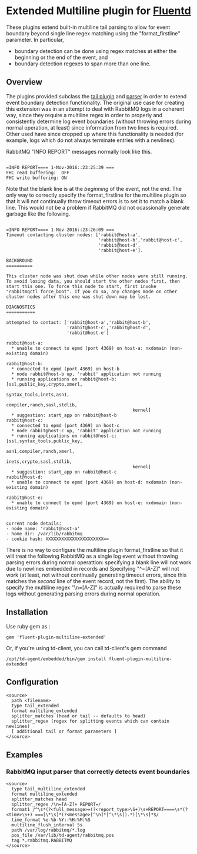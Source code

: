 # Extended Multiline plugin for [Fluentd](http://fluentd.org)

These plugins extend built-in multiline tail parsing to allow for event boundary beyond single line regex matching using the "format_firstline" parameter.  In particular,
+ boundary detection can be done using regex matches at either the beginning or the end of the event, and
+ boundary detection regexes to span more than one line.

## Overview
The plugins provided subclass the [tail plugin](http://docs.fluentd.org/categories/in_tail) and [parser](http://docs.fluentd.org/articles/parser-plugin-overview) in order to extend event boundary detection functionality.   The original use case for creating this extension was in an attempt to deal with RabbitMQ logs in a coherent way, since they require a multiline regex in order to properly and consistently determine log event boundaries (without throwing errors during normal operation, at least) since information from two lines is required.   Other used have since cropped up where this functionality is needed (for example, logs which do not always terminate entries with a newlines).

RabbitMQ "INFO REPORT" messages normally look like this.

```

=INFO REPORT==== 1-Nov-2016::23:25:39 ===
FHC read buffering:  OFF
FHC write buffering: ON
```

Note that the blank line is at the _beginning_ of the event, not the end.  The only way to correctly specify the format_firstline for the multiline plugin so that it will not continually throw timeout errors is to set it to match a blank line.  This would not be a problem if RabbitMQ did not ocassionally generate garbage like the following.

```

=INFO REPORT==== 1-Nov-2016::23:26:09 ===
Timeout contacting cluster nodes: ['rabbit@host-a',
                                   'rabbit@host-b','rabbit@host-c',
                                   'rabbit@host-d',
                                   'rabbit@host-e'].

BACKGROUND
==========

This cluster node was shut down while other nodes were still running.
To avoid losing data, you should start the other nodes first, then
start this one. To force this node to start, first invoke
"rabbitmqctl force_boot". If you do so, any changes made on other
cluster nodes after this one was shut down may be lost.

DIAGNOSTICS
===========

attempted to contact: ['rabbit@host-a','rabbit@host-b',
                       'rabbit@host-c','rabbit@host-d',
                       'rabbit@host-e']

rabbit@host-a:
  * unable to connect to epmd (port 4369) on host-a: nxdomain (non-existing domain)

rabbit@host-b:
  * connected to epmd (port 4369) on host-b
  * node rabbit@host-b up, 'rabbit' application not running
  * running applications on rabbit@host-b: [ssl,public_key,crypto,xmerl,
                                                syntax_tools,inets,asn1,
                                                compiler,ranch,sasl,stdlib,
                                                kernel]
  * suggestion: start_app on rabbit@host-b
rabbit@host-c:
  * connected to epmd (port 4369) on host-c
  * node rabbit@host-c up, 'rabbit' application not running
  * running applications on rabbit@host-c: [ssl,syntax_tools,public_key,
                                                asn1,compiler,ranch,xmerl,
                                                inets,crypto,sasl,stdlib,
                                                kernel]
  * suggestion: start_app on rabbit@host-c
rabbit@host-d:
  * unable to connect to epmd (port 4369) on host-d: nxdomain (non-existing domain)

rabbit@host-e:
  * unable to connect to epmd (port 4369) on host-e: nxdomain (non-existing domain)


current node details:
- node name: 'rabbit@host-a'
- home dir: /var/lib/rabbitmq
- cookie hash: XXXXXXXXXXXXXXXXXXXXXX==
```

There is no way to configure the multiline plugin format_firstline so that it will treat the following RabbitMQ as a single log event without throwing parsing errors during normal operattion: specifying a blank line will not work due to newlines embedded in records and Specifying "^=[A-Z]" will not work (at least, not without continually generating timeout errors, since this matches the _second_ line of the event record, not the first).  The ability to specify the multiline regex "\n=[A-Z]" is actually required to parse these logs without generating parsing errors during normal operation.

## Installation

Use ruby gem as :

    gem 'fluent-plugin-multiline-extended'

Or, if you're using td-client, you can call td-client's gem command

    /opt/td-agent/embedded/bin/gem install fluent-plugin-multiline-extended

## Configuration

```
<source>
  path <filename>
  type tail_extended
  format multiline_extended
  splitter_matches (head or tail -- defaults to head)
  splitter_regex (regex for splitting events which can contain newlines)
  [ additional tail or format parameters ]
</source>
```

## Examples

### RabbitMQ input parser that correctly detects event boundaries
```
<source>
  type tail_multiline_extended
  format multiline_extended
  splitter_matches head
  splitter_regex /\n=[A-Z]+ REPORT=/
  format1 /^\s*(?<full_message>=(?<report_type>\S+)\s+REPORT====\s*(?<time>\S+) ===[\*\s]*(?<message>[^\n]*[^\*\s]).*)[\*\s]*$/
  time_format %e-%b-%Y::%H:%M:%S
  multiline_flush_interval 5s
  path /var/log/rabbitmq/*.log
  pos_file /var/lib/td-agent/rabbitmq.pos
  tag *.rabbitmq.RABBITMQ
</source>
```

